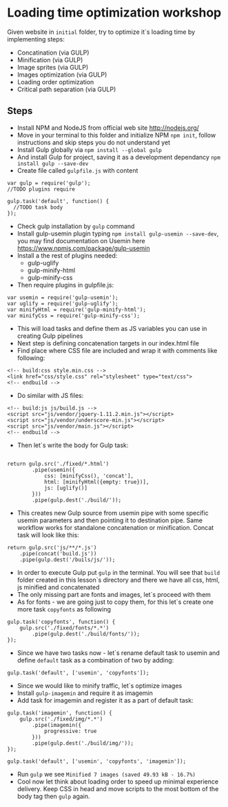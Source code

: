 Loading time optimization workshop
================================

Given website in ```initial``` folder, try to optimize it`s loading time by implementing steps:

- Concatination (via GULP)
- Minification (via GULP)
- Image sprites (via GULP)
- Images optimization (via GULP)
- Loading order optimization
- Critical path separation (via GULP)
 

Steps
-----

- Install NPM and NodeJS from official web site http://nodejs.org/
- Move in your terminal to this folder and initialize NPM ```npm init```, follow instructions and skip steps you do not understand yet
- Install Gulp globally via ```npm install --global gulp```
- And install Gulp for project, saving it as a development dependancy ```npm install gulp --save-dev```
- Create file called ```gulpfile.js``` with content

```
var gulp = require('gulp');
//TODO plugins require

gulp.task('default', function() {
  //TODO task body
});
```
- Check gulp installation by ```gulp``` command
- Install gulp-usemin plugin typing ```npm install gulp-usemin --save-dev```, you may find documentation on Usemin here https://www.npmjs.com/package/gulp-usemin
- Install a the rest of plugins needed: 
	- gulp-uglify
	- gulp-minify-html
	- gulp-minify-css
- Then require plugins in gulpfile.js:

```
var usemin = require('gulp-usemin');
var uglify = require('gulp-uglify');
var minifyHtml = require('gulp-minify-html');
var minifyCss = require('gulp-minify-css');
```
- This will load tasks and define them as JS variables you can use in creating Gulp pipelines
- Next step is defining concatenation targets in our index.html file
- Find place where CSS file are included and wrap it with comments like following:

```
<!-- build:css style.min.css -->
<link href="css/style.css" rel="stylesheet" type="text/css">
<!-- endbuild -->

```

- Do similar with JS files:


```
<!-- build:js js/build.js -->
<script src="js/vendor/jquery-1.11.2.min.js"></script>
<script src="js/vendor/underscore-min.js"></script>
<script src="js/vendor/main.js"></script>
<!-- endbuild -->

```

- Then let`s write the body for Gulp task:

```

return gulp.src('./fixed/*.html')
        .pipe(usemin({
            css: [minifyCss(), 'concat'],
            html: [minifyHtml({empty: true})],
            js: [uglify()]
        }))
        .pipe(gulp.dest('./build/'));

```
- This creates new Gulp source from usemin pipe with some specific usemin parameters and then pointing it to destination pipe. Same workflow works for standalone concatenation or minification. Concat task will look like this:

```
return gulp.src('js/**/*.js')
    .pipe(concat('build.js'))
    .pipe(gulp.dest('/buils/js/'));
```

- In order to execute Gulp put ```gulp``` in the terminal. You will see that ```build``` folder created in this lesson`s directory and there we have all css, html, js minified and concatenated
- The only missing part are fonts and images, let`s proceed with them
- As for fonts - we are going just to copy them, for this let\`s create one more task ```copyfonts``` as following

```
gulp.task('copyfonts', function() {
    gulp.src('./fixed/fonts/*.*')
        .pipe(gulp.dest('./build/fonts/'));
});
```

- Since we have two tasks now - let\`s rename default task to usemin and define ```default``` task as a combination of two by adding:

```
gulp.task('default', ['usemin', 'copyfonts']);
```

- Since we would like to minify traffic, let`s optimize images
- Install ```gulp-imagemin``` and require it as imagemin
- Add task for imagemin and register it as a part of default task:

```
gulp.task('imagemin', function() {
    gulp.src('./fixed/img/*.*')
        .pipe(imagemin({
            progressive: true
        }))
        .pipe(gulp.dest('./build/img/'));
});

gulp.task('default', ['usemin', 'copyfonts', 'imagemin']);
```
- Run ```gulp``` we see ```Minified 7 images (saved 49.93 kB - 16.7%)```
- Cool now let think about loading order to speed up minimal experience delivery. Keep CSS in head and move scripts to the most bottom of the body tag then ```gulp``` again.
